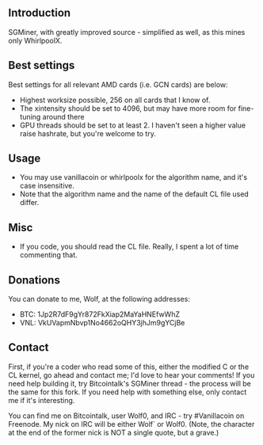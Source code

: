 ## Introduction

SGMiner, with greatly improved source - simplified as well, as this mines only WhirlpoolX.

## Best settings

Best settings for all relevant AMD cards (i.e. GCN cards) are below:

* Highest worksize possible, 256 on all cards that I know of.
* The xintensity should be set to 4096, but may have more room for fine-tuning around there
* GPU threads should be set to at least 2. I haven't seen a higher value raise hashrate, but you're welcome to try.

## Usage

* You may use vanillacoin or whirlpoolx for the algorithm name, and it's case insensitive.
* Note that the algorithm name and the name of the default CL file used differ.

## Misc

* If you code, you should read the CL file. Really, I spent a lot of time commenting that.

## Donations

You can donate to me, Wolf, at the following addresses:
* BTC: 1Jp2R7dF9gYr872FkXiap2MaYaHNEfwWhZ
* VNL: VkUVapmNbvp1No4662oQHY3jhJm9gYCjBe

## Contact

First, if you're a coder who read some of this, either the modified C or the CL kernel, go ahead
and contact me; I'd love to hear your comments! If you need help building it, try Bitcointalk's
SGMiner thread - the process will be the same for this fork. If you need help with something else,
only contact me if it's interesting.

You can find me on Bitcointalk, user Wolf0, and IRC - try #Vanillacoin on Freenode. My nick
on IRC will be either Wolf` or Wolf0. (Note, the character at the end of the former nick is
NOT a single quote, but a grave.)
